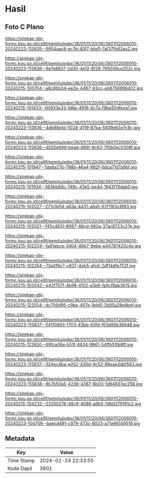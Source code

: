 # Hasil

## Foto C Plano

https://sirekap-obj-formc.kpu.go.id/ce9f/pemilu/pdpr/36/01/11/20/06/3601112006010-20240223-113835--9954aac8-ec7d-40f7-bbd1-7af37fb62ea2.jpg

https://sirekap-obj-formc.kpu.go.id/ce9f/pemilu/pdpr/36/01/11/20/06/3601112006010-20240223-113836--9a7e8837-2d30-4e12-8f28-765039ce202c.jpg

https://sirekap-obj-formc.kpu.go.id/ce9f/pemilu/pdpr/36/01/11/20/06/3601112006010-20240215-100704--a8c96b34-ee2e-4467-93cc-eb8756998402.jpg

https://sirekap-obj-formc.kpu.go.id/ce9f/pemilu/pdpr/36/01/11/20/06/3601112006010-20240215-101433--00933e33-fd6e-4916-8c7a-f9be50dfeea1.jpg

https://sirekap-obj-formc.kpu.go.id/ce9f/pemilu/pdpr/36/01/11/20/06/3601112006010-20240223-113836--4db88e1d-5028-4119-87ba-5809e63e7c8c.jpg

https://sirekap-obj-formc.kpu.go.id/ce9f/pemilu/pdpr/36/01/11/20/06/3601112006010-20240223-113836--d205e699-bead-486f-9c63-7f0b0ec0309f.jpg

https://sirekap-obj-formc.kpu.go.id/ce9f/pemilu/pdpr/36/01/11/20/06/3601112006010-20240215-101947--1da6a27b-788b-46a4-882f-0dca71d7a9bf.jpg

https://sirekap-obj-formc.kpu.go.id/ce9f/pemilu/pdpr/36/01/11/20/06/3601112006010-20240215-101934--363bb69c-749c-43e5-be4d-1943f11fdab0.jpg

https://sirekap-obj-formc.kpu.go.id/ce9f/pemilu/pdpr/36/01/11/20/06/3601112006010-20240215-102027--271c0d14-a63a-4431-a8a5-62f1163c8f83.jpg

https://sirekap-obj-formc.kpu.go.id/ce9f/pemilu/pdpr/36/01/11/20/06/3601112006010-20240215-102021--745cd831-8067-46cd-982a-37ac8723c27e.jpg

https://sirekap-obj-formc.kpu.go.id/ce9f/pemilu/pdpr/36/01/11/20/06/3601112006010-20240215-102204--fa81ebce-3d04-48b7-8ebe-e44787420c4e.jpg

https://sirekap-obj-formc.kpu.go.id/ce9f/pemilu/pdpr/36/01/11/20/06/3601112006010-20240215-102354--73a0f9c7-c637-4eb5-afc6-2df14dfe752f.jpg

https://sirekap-obj-formc.kpu.go.id/ce9f/pemilu/pdpr/36/01/11/20/06/3601112006010-20240215-103042--e42f757f-4b98-4102-a3e6-fa9cf8ab3615.jpg

https://sirekap-obj-formc.kpu.go.id/ce9f/pemilu/pdpr/36/01/11/20/06/3601112006010-20240215-122554--dc706d95-c9be-407e-9dd5-3b95a28e9bef.jpg

https://sirekap-obj-formc.kpu.go.id/ce9f/pemilu/pdpr/36/01/11/20/06/3601112006010-20240223-113837--54110893-1703-43bb-93fd-f63d90b36948.jpg

https://sirekap-obj-formc.kpu.go.id/ce9f/pemilu/pdpr/36/01/11/20/06/3601112006010-20240215-122650--69fca06e-b51f-4634-9961-54ffb51fb9ff.jpg

https://sirekap-obj-formc.kpu.go.id/ce9f/pemilu/pdpr/36/01/11/20/06/3601112006010-20240223-113837--324ec4ba-e052-430d-9c52-86eae2dbf563.jpg

https://sirekap-obj-formc.kpu.go.id/ce9f/pemilu/pdpr/36/01/11/20/06/3601112006010-20240223-113838--8b7b50a5-4239-4387-8b03-1d94937ec258.jpg

https://sirekap-obj-formc.kpu.go.id/ce9f/pemilu/pdpr/36/01/11/20/06/3601112006010-20240215-104232--23250276-48c9-4088-a9b5-7db0279191c2.jpg

https://sirekap-obj-formc.kpu.go.id/ce9f/pemilu/pdpr/36/01/11/20/06/3601112006010-20240223-104709--baecd491-c979-473c-8023-a71e66149519.jpg


## Metadata

| Key        | Value               |
| ---------- | ------------------- |
| Time Stamp | 2024-02-24 22:33:55 |
| Kode Dapil | 3601                |



